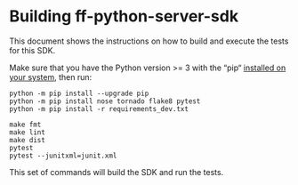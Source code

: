 # Building ff-python-server-sdk

This document shows the instructions on how to build and execute the tests for
this SDK.

Make sure that you have the Python version >= 3 with the “pip“
[installed on your system](https://pip.pypa.io/en/stable/installation/), then
run:

```
python -m pip install --upgrade pip
python -m pip install nose tornado flake8 pytest
python -m pip install -r requirements_dev.txt

make fmt
make lint
make dist
pytest
pytest --junitxml=junit.xml
```

This set of commands will build the SDK and run the tests.
